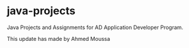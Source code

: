 # java-projects
Java Projects and Assignments for AD Application Developer Program.

This update has made by Ahmed Moussa